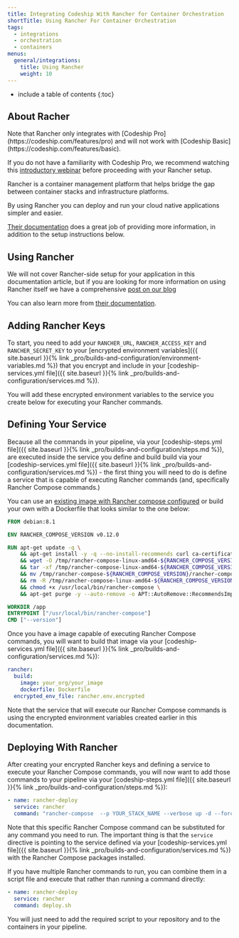 ```yaml
---
title: Integrating Codeship With Rancher for Container Orchestration
shortTitle: Using Rancher For Container Orchestration
tags:
  - integrations
  - orchestration
  - containers
menus:
  general/integrations:
    title: Using Rancher
    weight: 10
---
```


* include a table of contents
{:toc}

## About Racher

<div class="info-block">
Note that Rancher only integrates with [Codeship Pro](https://codeship.com/features/pro) and will not work with [Codeship Basic](https://codeship.com/features/basic).

If you do not have a familiarity with Codeship Pro, we recommend watching this [introductory webinar](https://resources.codeship.com/webinars/env-parity-docker-codeship-jet) before proceeding with your Rancher setup.
</div>

Rancher is a container management platform that helps bridge the gap between container stacks and infrastructure platforms.

By using Rancher you can deploy and run your cloud native applications simpler and easier.

[Their documentation](http://rancher.com/docs/) does a great job of providing more information, in addition to the setup instructions below.

## Using Rancher

We will not cover Rancher-side setup for your application in this documentation article, but if you are looking for more information on using Rancher itself we have a comprehensive [post on our blog](https://blog.codeship.com/deploying-rancher-using-codeship-pro/)

You can also learn more from [their documentation](http://rancher.com/docs/).

## Adding Rancher Keys

To start, you need to add your `RANCHER_URL`, `RANCHER_ACCESS_KEY` and `RANCHER_SECRET_KEY` to your [encrypted environment variables]({{ site.baseurl }}{% link _pro/builds-and-configuration/environment-variables.md %}) that you encrypt and include in your [codeship-services.yml file]({{ site.baseurl }}{% link _pro/builds-and-configuration/services.md %}).

You will add these encrypted environment variables to the service you create below for executing your Rancher commands.

## Defining Your Service

Because all the commands in your pipeline, via your [codeship-steps.yml file]({{ site.baseurl }}{% link _pro/builds-and-configuration/steps.md %}), are executed inside the service you define and build build via your [codeship-services.yml file]({{ site.baseurl }}{% link _pro/builds-and-configuration/services.md %}) - the first thing you will need to do is define a service that is capable of executing Rancher commands (and, specifically Rancher Compose commands.)

You can use an [existing image with Rancher compose configured](https://hub.docker.com/r/bfosberry/rancher-compose/) or build your own with a Dockerfile that looks similar to the one below:

```dockerfile
FROM debian:8.1

ENV RANCHER_COMPOSE_VERSION v0.12.0

RUN apt-get update -q \
	&& apt-get install -y -q --no-install-recommends curl ca-certificates tar wget \
	&& wget -O /tmp/rancher-compose-linux-amd64-${RANCHER_COMPOSE_VERSION}.tar.gz "https://github.com/rancher/rancher-compose/releases/download/${RANCHER_COMPOSE_VERSION}/rancher-compose-linux-amd64-${RANCHER_COMPOSE_VERSION}.tar.gz" \
	&& tar -xf /tmp/rancher-compose-linux-amd64-${RANCHER_COMPOSE_VERSION}.tar.gz -C /tmp \
	&& mv /tmp/rancher-compose-${RANCHER_COMPOSE_VERSION}/rancher-compose /usr/local/bin/rancher-compose \
	&& rm -R /tmp/rancher-compose-linux-amd64-${RANCHER_COMPOSE_VERSION}.tar.gz /tmp/rancher-compose-${RANCHER_COMPOSE_VERSION}\
	&& chmod +x /usr/local/bin/rancher-compose \
	&& apt-get purge -y --auto-remove -o APT::AutoRemove::RecommendsImportant=false -o APT::AutoRemove::SuggestsImportant=false

WORKDIR /app
ENTRYPOINT ["/usr/local/bin/rancher-compose"]
CMD ["--version"]
```

Once you have a image capable of executing Rancher Compose commands, you will want to build that image via your [codeship-services.yml file]({{ site.baseurl }}{% link _pro/builds-and-configuration/services.md %}):

```yaml
rancher:
  build:
    image: your_org/your_image
    dockerfile: Dockerfile
  encrypted_env_file: rancher.env.encrypted
```

Note that the service that will execute our Rancher Compose commands is using the encrypted environment variables created earlier in this documentation.

## Deploying With Rancher

After creating your encrypted Rancher keys and defining a service to execute your Rancher Compose commands, you will now want to add those commands to your pipeline via your [codeship-steps.yml file]({{ site.baseurl }}{% link _pro/builds-and-configuration/steps.md %}):


```yaml
- name: rancher-deploy
  service: rancher
  command: "rancher-compose  --p YOUR_STACK_NAME --verbose up -d --force-upgrade --pull --confirm-upgrade YOUR_SERVICE_NAME"
```

Note that this specific Rancher Compose command can be substituted for any command you need to run. The important thing is that the `service` directive is pointing to the service defined via your [codeship-services.yml file]({{ site.baseurl }}{% link _pro/builds-and-configuration/services.md %}) with the Rancher Compose packages installed.

If you have multiple Rancher commands to run, you can combine them in a script file and execute that rather than running a command directly:

```yaml
- name: rancher-deploy
  service: rancher
  command: deploy.sh
```

You will just need to add the required script to your repository and to the containers in your pipeline.
